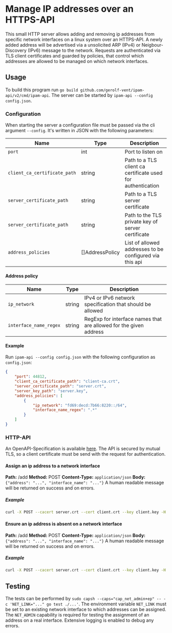 # Manage IP addresses over an HTTPS-API
This small HTTP server allows adding and removing ip addresses from specific network interfaces on a linux system over an HTTPS-API. A newly added address will be advertised via a unsolicited ARP (IPv4) or Neigbour-Discovery (IPv6) message to the network. Requests are authenticated via TLS client certificates and guarded by policies, that control which addresses are allowed to be managed on which network interfaces.

## Usage
To build this program run `go build github.com/gerolf-vent/ipam-api/v2/cmd/ipam-api`. The server can be started by `ipam-api --config config.json`.

### Configuration
When starting the server a configuration file must be passed via the cli argument `--config`. It's written in JSON with the following parameters:

| Name                         | Type            | Description                                                 |
| ---------------------------- | --------------- | ----------------------------------------------------------- |
| `port`                       | int             | Port to listen on                                           |
| `client_ca_certificate_path` | string          | Path to a TLS client ca certificate used for authentication |
| `server_certificate_path`    | string          | Path to a TLS server certificate                            |
| `server_certificate_path`    | string          | Path to the TLS private key of server certificate           |
| `address_policies`           | []AddressPolicy | List of allowed addresses to be configured via this api     |

#### Address policy
| Name                   | Type   | Description                                                       |
| ---------------------- | ------ | ----------------------------------------------------------------- |
| `ip_network`           | string | IPv4 or IPv6 network specification that should be allowed         |
| `interface_name_regex` | string | RegExp for interface names that are allowed for the given address |

#### Example
Run `ipam-api --config config.json` with the following configuration as `config.json`:
```json
{
	"port": 44812,
	"client_ca_certificate_path": "client-ca.crt",
	"server_certificate_path": "server.crt",
	"server_key_path": "server.key",
	"address_policies": [
		{
			"ip_network": "fd69:decd:7b66:8220::/64",
			"interface_name_regex": ".*"
		}
	]
}
```

### HTTP-API
An OpenAPI-Specification is available [here](./openapi.yaml). The API is secured by mutual TLS, so a client certificate must be send with the request for authentication.

#### Assign an ip address to a network interface
**Path:** /add
**Method:** POST
**Content-Type:** `application/json`
**Body:** `{"address": "...", "interface_name": "..."}`
A human readable message will be returned on success and on errors.

##### Example
```sh
curl -X POST --cacert server.crt --cert client.crt --key client.key -H "Content-Type: application/json" -d '{"address": "fd69:decd:7b66:8220:5862:69ac:dae1:3785/64", "interface_name": "lo"}' https://localhost:44812/add
```

#### Ensure an ip address is absent on a network interface
**Path:** /add
**Method:** POST
**Content-Type:** `application/json`
**Body:** `{"address": "...", "interface_name": "..."}`
A human readable message will be returned on success and on errors.

##### Example
```sh
curl -X POST --cacert server.crt --cert client.crt --key client.key -H "Content-Type: application/json" -d '{"address": "fd69:decd:7b66:8220:5862:69ac:dae1:3785/64", "interface_name": "lo"}' https://localhost:44812/delete
```

## Testing
The tests can be performed by `sudo capsh --caps="cap_net_admin+ep" -- -c 'NET_LINK="..." go test ./...'`. The environment variable `NET_LINK` must be set to an existing network interface to which addresses can be assigned. The `NET_ADMIN` capability is required for testing the assignment of an address on a real interface. Extensive logging is enabled to debug any errors.
